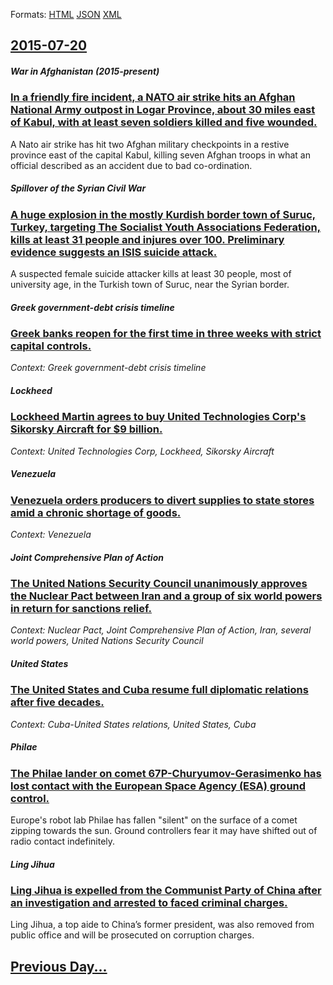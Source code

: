 
Formats: [HTML](2015/07/20/index.html)  [JSON](2015/07/20/index.json)  [XML](2015/07/20/index.xml)  

## [2015-07-20](/news/2015/07/20/index.md)

##### War in Afghanistan (2015-present)
### [In a friendly fire incident, a NATO air strike hits an Afghan National Army outpost in Logar Province, about 30 miles east of Kabul, with at least seven soldiers killed and five wounded. ](/news/2015/07/20/in-a-friendly-fire-incident-a-nato-air-strike-hits-an-afghan-national-army-outpost-in-logar-province-about-30-miles-east-of-kabul-with-at.md)
A Nato air strike has hit two Afghan military checkpoints in a restive province east of the capital Kabul, killing seven Afghan troops in what an official described as an accident due to bad co-ordination.

##### Spillover of the Syrian Civil War
### [A huge explosion in the mostly Kurdish border town of Suruc, Turkey, targeting The Socialist Youth Associations Federation, kills at least 31 people and injures over 100. Preliminary evidence suggests an ISIS suicide attack. ](/news/2015/07/20/a-huge-explosion-in-the-mostly-kurdish-border-town-of-suruass-turkey-targeting-the-socialist-youth-associations-federation-kills-at-least.md)
A suspected female suicide attacker kills at least 30 people, most of university age, in the Turkish town of Suruc, near the Syrian border.

##### Greek government-debt crisis timeline
### [Greek banks reopen for the first time in three weeks with strict capital controls. ](/news/2015/07/20/greek-banks-reopen-for-the-first-time-in-three-weeks-with-strict-capital-controls.md)
_Context: Greek government-debt crisis timeline_

##### Lockheed
### [Lockheed Martin agrees to buy United Technologies Corp's Sikorsky Aircraft for $9 billion. ](/news/2015/07/20/lockheed-martin-agrees-to-buy-united-technologies-corp-s-sikorsky-aircraft-for-9-billion.md)
_Context: United Technologies Corp, Lockheed, Sikorsky Aircraft_

##### Venezuela
### [Venezuela orders producers to divert supplies to state stores amid a chronic shortage of goods. ](/news/2015/07/20/venezuela-orders-producers-to-divert-supplies-to-state-stores-amid-a-chronic-shortage-of-goods.md)
_Context: Venezuela_

##### Joint Comprehensive Plan of Action
### [The United Nations Security Council unanimously approves the Nuclear Pact between Iran and a group of six world powers in return for sanctions relief. ](/news/2015/07/20/the-united-nations-security-council-unanimously-approves-the-nuclear-pact-between-iran-and-a-group-of-six-world-powers-in-return-for-sanctio.md)
_Context: Nuclear Pact, Joint Comprehensive Plan of Action, Iran, several world powers, United Nations Security Council_

##### United States
### [The United States and Cuba resume full diplomatic relations after five decades. ](/news/2015/07/20/the-united-states-and-cuba-resume-full-diplomatic-relations-after-five-decades.md)
_Context: Cuba-United States relations, United States, Cuba_

##### Philae
### [ The Philae lander on comet 67P-Churyumov-Gerasimenko has lost contact with the European Space Agency (ESA) ground control. ](/news/2015/07/20/the-philae-lander-on-comet-67p-churyumovagerasimenko-has-lost-contact-with-the-european-space-agency-esa-ground-control.md)
Europe&#39;s robot lab Philae has fallen &quot;silent&quot; on the surface of a comet zipping towards the sun. Ground controllers fear it may have shifted out of radio contact indefinitely.

##### Ling Jihua
### [ Ling Jihua is expelled from the Communist Party of China after an investigation and arrested to faced criminal charges. ](/news/2015/07/20/ling-jihua-is-expelled-from-the-communist-party-of-china-after-an-investigation-and-arrested-to-faced-criminal-charges.md)
Ling Jihua, a top aide to China&#8217;s former president, was also removed from public office and will be prosecuted on corruption charges.

## [Previous Day...](/news/2015/07/19/index.md)

